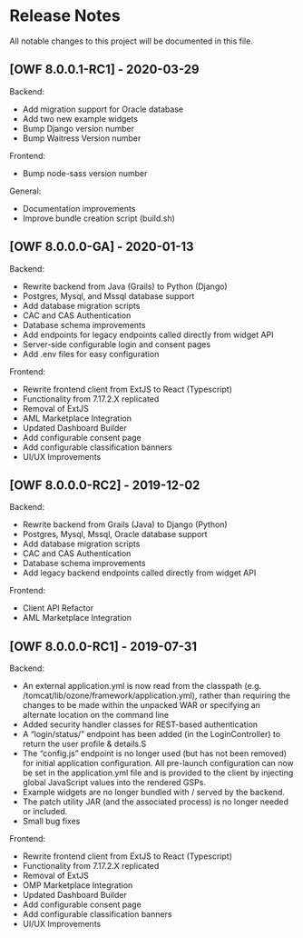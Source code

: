 # Release Notes
All notable changes to this project will be documented in this file.

## [OWF 8.0.0.1-RC1] - 2020-03-29

Backend:
* Add migration support for Oracle database
* Add two new example widgets
* Bump Django version number 
* Bump Waitress Version number

Frontend:
* Bump node-sass version number

General: 
* Documentation improvements
* Improve bundle creation script (build.sh)


## [OWF 8.0.0.0-GA] - 2020-01-13

Backend:
* Rewrite backend from Java (Grails) to Python (Django)
* Postgres, Mysql, and Mssql database support
* Add database migration scripts
* CAC and CAS Authentication
* Database schema improvements
* Add endpoints for legacy endpoints called directly from widget API
* Server-side configurable login and consent pages
* Add .env files for easy configuration


Frontend:
* Rewrite frontend client from ExtJS to React (Typescript)
* Functionality from 7.17.2.X replicated
* Removal of ExtJS
* AML Marketplace Integration
* Updated Dashboard Builder
* Add configurable consent page
* Add configurable classification banners
* UI/UX Improvements


## [OWF 8.0.0.0-RC2] - 2019-12-02

Backend:
* Rewrite backend from Grails (Java) to Django (Python)
* Postgres, Mysql, Mssql, Oracle database support
* Add database migration scripts
* CAC and CAS Authentication
* Database schema improvements
* Add legacy backend endpoints called directly from widget API

Frontend:
* Client API Refactor
* AML Marketplace Integration

## [OWF 8.0.0.0-RC1] - 2019-07-31

Backend:
* An external application.yml is now read from the classpath (e.g. /tomcat/lib/ozone/framework/application.yml), rather than requiring the changes to be made within the unpacked WAR or specifying an alternate location on the command line
* Added security handler classes for REST-based authentication
* A “login/status/” endpoint has been added (in the LoginController) to return the user profile & details.S
* The “config.js” endpoint is no longer used (but has not been removed) for initial application configuration. All pre-launch configuration can now be set in the application.yml file and is provided to the client by injecting global JavaScript values into the rendered GSPs.
* Example widgets are no longer bundled with / served by the backend. 
* The patch utility JAR (and the associated process) is no longer needed or included.
* Small bug fixes

Frontend:
* Rewrite frontend client from ExtJS to React (Typescript)
* Functionality from 7.17.2.X replicated
* Removal of ExtJS
* OMP Marketplace Integration
* Updated Dashboard Builder
* Add configurable consent page
* Add configurable classification banners
* UI/UX Improvements